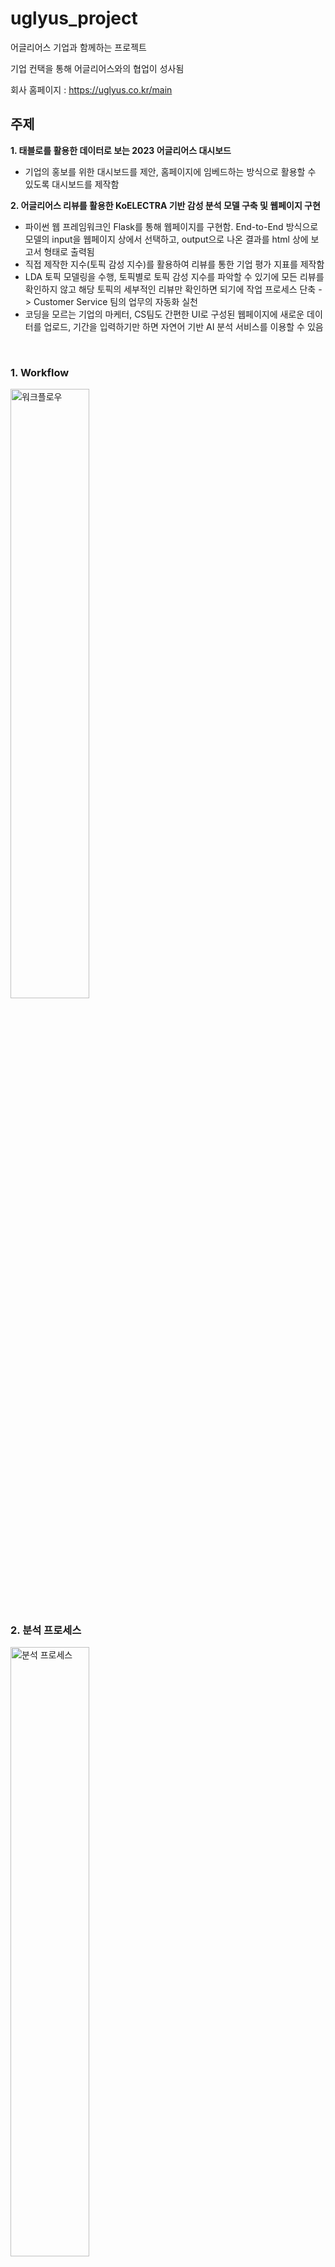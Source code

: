 # uglyus_project
어글리어스 기업과 함께하는 프로젝트

기업 컨택을 통해 어글리어스와의 협업이 성사됨

회사 홈페이지 : https://uglyus.co.kr/main

## 주제

**1. 태블로를 활용한 데이터로 보는 2023 어글리어스 대시보드**
- 기업의 홍보를 위한 대시보드를 제안, 홈페이지에 임베드하는 방식으로 활용할 수 있도록 대시보드를 제작함 

**2. 어글리어스 리뷰를 활용한 KoELECTRA 기반 감성 분석 모델 구축 및 웹페이지 구현**
- 파이썬 웹 프레임워크인 Flask를 통해 웹페이지를 구현함. End-to-End 방식으로 모델의 input을 웹페이지 상에서 선택하고, output으로 나온 결과를 html 상에 보고서 형태로 출력됨
- 직접 제작한 지수(토픽 감성 지수)를 활용하여 리뷰를 통한 기업 평가 지표를 제작함
- LDA 토픽 모델링을 수행, 토픽별로 토픽 감성 지수를 파악할 수 있기에 모든 리뷰를 확인하지 않고 해당 토픽의 세부적인 리뷰만 확인하면 되기에 작업 프로세스 단축 -> Customer Service 팀의 업무의 자동화 실천
- 코딩을 모르는 기업의 마케터, CS팀도 간편한 UI로 구성된 웹페이지에 새로운 데이터를 업로드, 기간을 입력하기만 하면 자연어 기반 AI 분석 서비스를 이용할 수 있음
<br/>

### 1. Workflow

<img width="50%" alt="워크플로우" src="https://github.com/lastdancewithyou/uglyus_project/assets/114273570/f01e0d5e-a688-4c10-893e-b546015422d8">

### 2. 분석 프로세스
<img width="50%" alt="분석 프로세스" src="https://github.com/lastdancewithyou/uglyus_project/assets/114273570/48d6d596-1a87-4b71-856c-a7d589791776">

### 3. 모델 실험 결과

<img width="55%" alt="모델 실험 결과" src="https://github.com/google-research/electra/assets/114273570/9bf06012-cbf9-4472-b5d8-5c16a88fba37">

### 4. 데이터 업로드와 옵션 선택(Daily, Weekly)이 가능한 Main Page

<img width="60%" alt="input" src="https://github.com/lastdancewithyou/uglyus_project/assets/114273570/e4915b93-4cbc-4155-aa25-4607a052e074">

### 5. 보고서 형태로 분석 결과가 출력되는 Report Page

<img width="60%" alt="output" src="https://github.com/lastdancewithyou/uglyus_project/assets/114273570/f58cec0e-93d1-4f6a-9fda-2ce1f21e7efb">

## 대시보드
대시보드는 twbx 파일의 용량 초과로 인하여 태블로 퍼블릭에 업로드하는 것으로 대체하였습니다.

태블로 퍼블릭 링크 : https://public.tableau.com/views/UglyUsDashboard/sheet0?:language=ko-KR&:display_count=n&:origin=viz_share_link

## 시연영상

**1. 대시보드 시연 영상**

[![Video Label](http://img.youtube.com/vi/MoZzAdNxTRQ/0.jpg)](https://youtu.be/MoZzAdNxTRQ)

**2. 웹페이지 시연 영상**

[![Video Label](http://img.youtube.com/vi/BOcf5czlMIk/0.jpg)](https://youtu.be/BOcf5czlMIk)

## 주요 라이브러리

python==3.8.17

| library | release |
| ----------- | ---- |
| emoji | 0.6.0 |
| Flask | 3.0.0 |
| matplotlib | 3.7.4 |
| numpy | 1.24.4 |
| pandas | 2.0.3 |
| requests | 2.31.0 |
| scikit-learn | 1.3.2 |
| seaborn  | 0.13.1 |
| torch | 2.1.2 |
| tqdm | 4.66.1 |
| transformers | 4.36.2 |

## 기타
파이토치를 활용한 감성분석 학습 모델(KoELECTRA)은 용량 초과로 인하여 업로드하지 못하였습니다.
